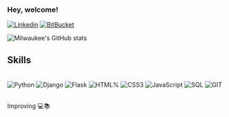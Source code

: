 
### Hey, welcome!


[![Linkedin](https://img.shields.io/badge/LinkedIn-0077B5?style=for-the-badge&logo=linkedin&logoColor=white)](https://www.linkedin.com/in/rafael-ramos-93193b254/) [![BitBucket](https://img.shields.io/badge/Bitbucket-0747a6?style=for-the-badge&logo=bitbucket&logoColor=white)](https://bitbucket.org/milwaukee464/workspace/overview/) 


![Milwaukee's GitHub stats](https://github-readme-stats.vercel.app/api?username=Milwaukee464&show_icons=true&theme=tokyonight)


## Skills

<div style="display: inline_block"><br/>

<img align="center" alt="Python" src="https://img.shields.io/badge/Python-14354C?style=for-the-badge&logo=python&logoColor=white" />
<img align="center" alt="Django" src="https://img.shields.io/badge/Django-092E20?style=for-the-badge&logo=django&logoColor=white" />
<img align="center" alt="Flask" src="https://img.shields.io/badge/Flask-000000?style=for-the-badge&logo=flask&logoColor=white" />
<img align="center" alt="HTML%" src="https://img.shields.io/badge/HTML5-E34F26?style=for-the-badge&logo=html5&logoColor=white" />
<img align="center" alt="CSS3" src="https://img.shields.io/badge/CSS3-1572B6?style=for-the-badge&logo=css3&logoColor=white" />
<img align="center" alt="JavaScript" src="https://img.shields.io/badge/JavaScript-F7DF1E?style=for-the-badge&logo=javascript&logoColor=black" />
<img align="center" alt="SQL" src="[https://img.shields.io/badge/JavaScript-F7DF1E?style=for-the-badge&logo=javascript&logoColor=black](https://img.shields.io/badge/Microsoft_SQL_Server-CC2927?style=for-the-badge&logo=microsoft-sql-server&logoColor=white)" />
<img align="center" alt="GIT" src="https://img.shields.io/badge/JavaScript-F7DF1E?style=for-the-badge&logo=javascript&logoColor=black" />
<img align="center" alt="" src="https://img.shields.io/badge/JavaScript-F7DF1E?style=for-the-badge&logo=javascript&logoColor=black" />
    
</div><br/>

Improving 💻📚

